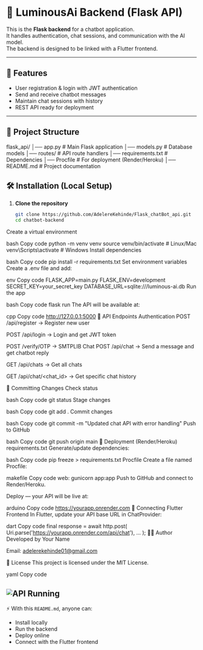 # 🤖 LuminousAi Backend (Flask API)

This is the **Flask backend** for a chatbot application.  
It handles authentication, chat sessions, and communication with the AI model.  
The backend is designed to be linked with a Flutter frontend.

---

## 🚀 Features
- User registration & login with JWT authentication
- Send and receive chatbot messages
- Maintain chat sessions with history
- REST API ready for deployment

---

## 📂 Project Structure
flask_api/
│── app.py # Main Flask application
│── models.py # Database models
│── routes/ # API route handlers
│── requirements.txt # Dependencies
│── Procfile # For deployment (Render/Heroku)
│── README.md # Project documentation


## 🛠️ Installation (Local Setup)

1. **Clone the repository**
   ```bash
   git clone https://github.com/AdelereKehinde/Flask_chatBot_api.git
   cd chatbot-backend
Create a virtual environment

bash
Copy code
python -m venv venv
source venv/bin/activate   # Linux/Mac
venv\Scripts\activate      # Windows
Install dependencies

bash
Copy code
pip install -r requirements.txt
Set environment variables
Create a .env file and add:

env
Copy code
FLASK_APP=main.py
FLASK_ENV=development
SECRET_KEY=your_secret_key
DATABASE_URL=sqlite:///luminous-ai.db
Run the app

bash
Copy code
flask run
The API will be available at:

cpp
Copy code
http://127.0.0.1:5000
📡 API Endpoints
Authentication
POST /api/register → Register new user

POST /api/login → Login and get JWT token

POST /verify/OTP -> SMTPLIB
Chat
POST /api/chat → Send a message and get chatbot reply

GET /api/chats → Get all chats

GET /api/chat/<chat_id> → Get specific chat history

🔄 Committing Changes
Check status

bash
Copy code
git status
Stage changes

bash
Copy code
git add .
Commit changes

bash
Copy code
git commit -m "Updated chat API with error handling"
Push to GitHub

bash
Copy code
git push origin main
🚀 Deployment (Render/Heroku)
requirements.txt
Generate/update dependencies:

bash
Copy code
pip freeze > requirements.txt
Procfile
Create a file named Procfile:

makefile
Copy code
web: gunicorn app:app
Push to GitHub and connect to Render/Heroku.

Deploy — your API will be live at:

arduino
Copy code
https://yourapp.onrender.com
📱 Connecting Flutter Frontend
In Flutter, update your API base URL in ChatProvider:

dart
Copy code
final response = await http.post(
  Uri.parse('https://yourapp.onrender.com/api/chat'),
  ...
);
👨‍💻 Author
Developed by Your Name

Email: adelerekehinde01@gmail.com

📜 License
This project is licensed under the MIT License.

yaml
Copy code

![API Running](screenshots/SharedScreenshot.jpg)
---

⚡ With this `README.md`, anyone can:
- Install locally  
- Run the backend  
- Deploy online  
- Connect with the Flutter frontend  
